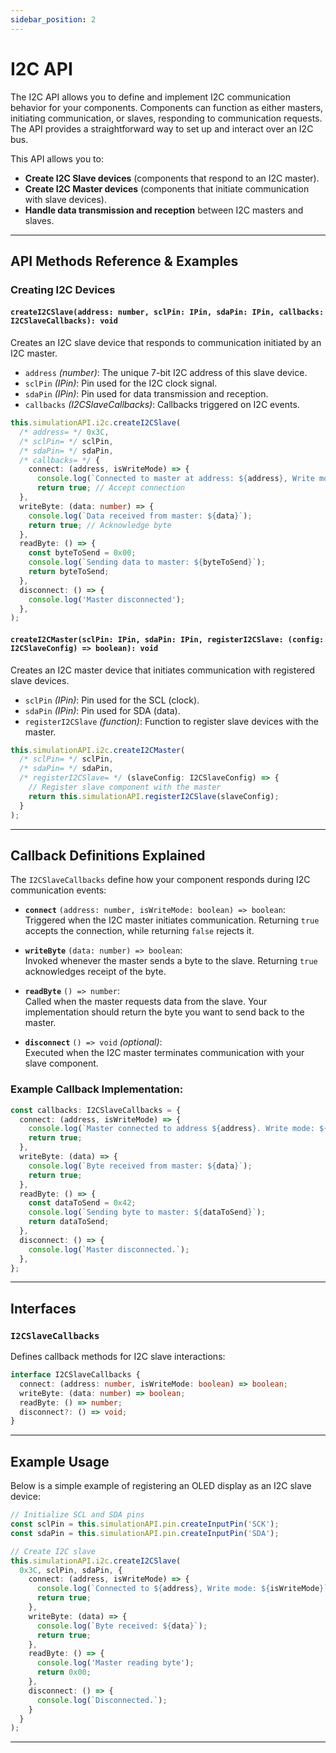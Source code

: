 ```yaml
---
sidebar_position: 2
---
```


# I2C API

The I2C API allows you to define and implement I2C communication behavior for your components. Components can function as either masters, initiating communication, or slaves, responding to communication requests. The API provides a straightforward way to set up and interact over an I2C bus.

This API allows you to:

- **Create I2C Slave devices** (components that respond to an I2C master).
- **Create I2C Master devices** (components that initiate communication with slave devices).
- **Handle data transmission and reception** between I2C masters and slaves.

---

## API Methods Reference & Examples

### Creating I2C Devices

#### `createI2CSlave(address: number, sclPin: IPin, sdaPin: IPin, callbacks: I2CSlaveCallbacks): void`

Creates an I2C slave device that responds to communication initiated by an I2C master.

- `address` *(number)*: The unique 7-bit I2C address of this slave device.
- `sclPin` *(IPin)*: Pin used for the I2C clock signal.
- `sdaPin` *(IPin)*: Pin used for data transmission and reception.
- `callbacks` *(I2CSlaveCallbacks)*: Callbacks triggered on I2C events.

```typescript
this.simulationAPI.i2c.createI2CSlave(
  /* address= */ 0x3C,
  /* sclPin= */ sclPin,
  /* sdaPin= */ sdaPin,
  /* callbacks= */ {
    connect: (address, isWriteMode) => {
      console.log(`Connected to master at address: ${address}, Write mode: ${isWriteMode}`);
      return true; // Accept connection
  },
  writeByte: (data: number) => {
    console.log(`Data received from master: ${data}`);
    return true; // Acknowledge byte
  },
  readByte: () => {
    const byteToSend = 0x00;
    console.log(`Sending data to master: ${byteToSend}`);
    return byteToSend;
  },
  disconnect: () => {
    console.log('Master disconnected');
  },
);
```

#### `createI2CMaster(sclPin: IPin, sdaPin: IPin, registerI2CSlave: (config: I2CSlaveConfig) => boolean): void`

Creates an I2C master device that initiates communication with registered slave devices.

- `sclPin` *(IPin)*: Pin used for the SCL (clock).
- `sdaPin` *(IPin)*: Pin used for SDA (data).
- `registerI2CSlave` *(function)*: Function to register slave devices with the master.

```typescript
this.simulationAPI.i2c.createI2CMaster(
  /* sclPin= */ sclPin,
  /* sdaPin= */ sdaPin,
  /* registerI2CSlave= */ (slaveConfig: I2CSlaveConfig) => {
    // Register slave component with the master
    return this.simulationAPI.registerI2CSlave(slaveConfig);
  }
);
```


---

## Callback Definitions Explained

The `I2CSlaveCallbacks` define how your component responds during I2C communication events:

- **`connect`** `(address: number, isWriteMode: boolean) => boolean`: 
  Triggered when the I2C master initiates communication. Returning `true` accepts the connection, while returning `false` rejects it.

- **`writeByte`** `(data: number) => boolean`:  
  Invoked whenever the master sends a byte to the slave. Returning `true` acknowledges receipt of the byte.

- **`readByte`** `() => number`:  
  Called when the master requests data from the slave. Your implementation should return the byte you want to send back to the master.

- **`disconnect`** `() => void` *(optional)*:  
  Executed when the I2C master terminates communication with your slave component.

### Example Callback Implementation:

```typescript
const callbacks: I2CSlaveCallbacks = {
  connect: (address, isWriteMode) => {
    console.log(`Master connected to address ${address}. Write mode: ${isWriteMode}`);
    return true;
  },
  writeByte: (data) => {
    console.log(`Byte received from master: ${data}`);
    return true;
  },
  readByte: () => {
    const dataToSend = 0x42;
    console.log(`Sending byte to master: ${dataToSend}`);
    return dataToSend;
  },
  disconnect: () => {
    console.log(`Master disconnected.`);
  },
};
```

---

## Interfaces

### `I2CSlaveCallbacks`

Defines callback methods for I2C slave interactions:

```typescript
interface I2CSlaveCallbacks {
  connect: (address: number, isWriteMode: boolean) => boolean;
  writeByte: (data: number) => boolean;
  readByte: () => number;
  disconnect?: () => void;
}
```

---

## Example Usage

Below is a simple example of registering an OLED display as an I2C slave device:

```typescript
// Initialize SCL and SDA pins
const sclPin = this.simulationAPI.pin.createInputPin('SCK');
const sdaPin = this.simulationAPI.pin.createInputPin('SDA');

// Create I2C slave
this.simulationAPI.i2c.createI2CSlave(
  0x3C, sclPin, sdaPin, {
    connect: (address, isWriteMode) => {
      console.log(`Connected to ${address}, Write mode: ${isWriteMode}`);
      return true;
    },
    writeByte: (data) => {
      console.log(`Byte received: ${data}`);
      return true;
    },
    readByte: () => {
      console.log('Master reading byte');
      return 0x00;
    },
    disconnect: () => {
      console.log(`Disconnected.`);
    }
  }
);
```

---















